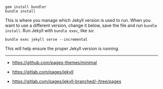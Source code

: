 
```shell
gem install bundler
bundle install
```

This is where you manage which Jekyll version is used to run.
When you want to use a different version, change it below, save the
file and run `bundle install`. Run Jekyll with `bundle exec`, like so:

```shellx
bundle exec jekyll serve --incremental
```

This will help ensure the proper Jekyll version is running.

---

- https://github.com/pages-themes/minimal


- https://gitlab.com/pages/jekyll
- https://gitlab.com/pages/jekyll-branched/-/tree/pages